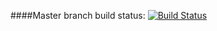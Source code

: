 ####Master branch build status:
[![Build Status](https://travis-ci.org/876devs/jp-app.svg?branch=master)](https://travis-ci.org/876devs/jp-app)